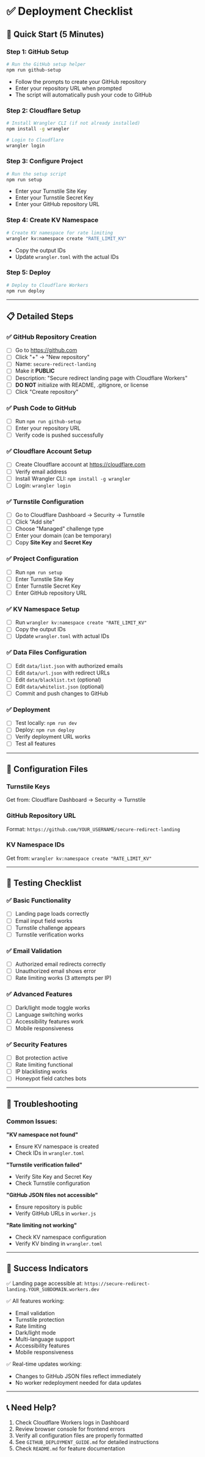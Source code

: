 # ✅ Deployment Checklist

## 🚀 Quick Start (5 Minutes)

### Step 1: GitHub Setup
```bash
# Run the GitHub setup helper
npm run github-setup
```
- Follow the prompts to create your GitHub repository
- Enter your repository URL when prompted
- The script will automatically push your code to GitHub

### Step 2: Cloudflare Setup
```bash
# Install Wrangler CLI (if not already installed)
npm install -g wrangler

# Login to Cloudflare
wrangler login
```

### Step 3: Configure Project
```bash
# Run the setup script
npm run setup
```
- Enter your Turnstile Site Key
- Enter your Turnstile Secret Key  
- Enter your GitHub repository URL

### Step 4: Create KV Namespace
```bash
# Create KV namespace for rate limiting
wrangler kv:namespace create "RATE_LIMIT_KV"
```
- Copy the output IDs
- Update `wrangler.toml` with the actual IDs

### Step 5: Deploy
```bash
# Deploy to Cloudflare Workers
npm run deploy
```

---

## 📋 Detailed Steps

### ✅ GitHub Repository Creation
- [ ] Go to https://github.com
- [ ] Click "+" → "New repository"
- [ ] Name: `secure-redirect-landing`
- [ ] Make it **PUBLIC**
- [ ] Description: "Secure redirect landing page with Cloudflare Workers"
- [ ] **DO NOT** initialize with README, .gitignore, or license
- [ ] Click "Create repository"

### ✅ Push Code to GitHub
- [ ] Run `npm run github-setup`
- [ ] Enter your repository URL
- [ ] Verify code is pushed successfully

### ✅ Cloudflare Account Setup
- [ ] Create Cloudflare account at https://cloudflare.com
- [ ] Verify email address
- [ ] Install Wrangler CLI: `npm install -g wrangler`
- [ ] Login: `wrangler login`

### ✅ Turnstile Configuration
- [ ] Go to Cloudflare Dashboard → Security → Turnstile
- [ ] Click "Add site"
- [ ] Choose "Managed" challenge type
- [ ] Enter your domain (can be temporary)
- [ ] Copy **Site Key** and **Secret Key**

### ✅ Project Configuration
- [ ] Run `npm run setup`
- [ ] Enter Turnstile Site Key
- [ ] Enter Turnstile Secret Key
- [ ] Enter GitHub repository URL

### ✅ KV Namespace Setup
- [ ] Run `wrangler kv:namespace create "RATE_LIMIT_KV"`
- [ ] Copy the output IDs
- [ ] Update `wrangler.toml` with actual IDs

### ✅ Data Files Configuration
- [ ] Edit `data/list.json` with authorized emails
- [ ] Edit `data/url.json` with redirect URLs
- [ ] Edit `data/blacklist.txt` (optional)
- [ ] Edit `data/whitelist.json` (optional)
- [ ] Commit and push changes to GitHub

### ✅ Deployment
- [ ] Test locally: `npm run dev`
- [ ] Deploy: `npm run deploy`
- [ ] Verify deployment URL works
- [ ] Test all features

---

## 🔧 Configuration Files

### Turnstile Keys
Get from: Cloudflare Dashboard → Security → Turnstile

### GitHub Repository URL
Format: `https://github.com/YOUR_USERNAME/secure-redirect-landing`

### KV Namespace IDs
Get from: `wrangler kv:namespace create "RATE_LIMIT_KV"`

---

## 🧪 Testing Checklist

### ✅ Basic Functionality
- [ ] Landing page loads correctly
- [ ] Email input field works
- [ ] Turnstile challenge appears
- [ ] Turnstile verification works

### ✅ Email Validation
- [ ] Authorized email redirects correctly
- [ ] Unauthorized email shows error
- [ ] Rate limiting works (3 attempts per IP)

### ✅ Advanced Features
- [ ] Dark/light mode toggle works
- [ ] Language switching works
- [ ] Accessibility features work
- [ ] Mobile responsiveness

### ✅ Security Features
- [ ] Bot protection active
- [ ] Rate limiting functional
- [ ] IP blacklisting works
- [ ] Honeypot field catches bots

---

## 🚨 Troubleshooting

### Common Issues:

**"KV namespace not found"**
- Ensure KV namespace is created
- Check IDs in `wrangler.toml`

**"Turnstile verification failed"**
- Verify Site Key and Secret Key
- Check Turnstile configuration

**"GitHub JSON files not accessible"**
- Ensure repository is public
- Verify GitHub URLs in `worker.js`

**"Rate limiting not working"**
- Check KV namespace configuration
- Verify KV binding in `wrangler.toml`

---

## 🎉 Success Indicators

✅ Landing page accessible at: `https://secure-redirect-landing.YOUR_SUBDOMAIN.workers.dev`

✅ All features working:
- Email validation
- Turnstile protection
- Rate limiting
- Dark/light mode
- Multi-language support
- Accessibility features
- Mobile responsiveness

✅ Real-time updates working:
- Changes to GitHub JSON files reflect immediately
- No worker redeployment needed for data updates

---

## 📞 Need Help?

1. Check Cloudflare Workers logs in Dashboard
2. Review browser console for frontend errors
3. Verify all configuration files are properly formatted
4. See `GITHUB_DEPLOYMENT_GUIDE.md` for detailed instructions
5. Check `README.md` for feature documentation 